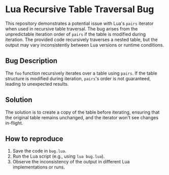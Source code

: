 # Lua Recursive Table Traversal Bug

This repository demonstrates a potential issue with Lua's `pairs` iterator when used in recursive table traversal.  The bug arises from the unpredictable iteration order of `pairs` if the table is modified during iteration.  The provided code recursively traverses a nested table, but the output may vary inconsistently between Lua versions or runtime conditions.

## Bug Description
The `foo` function recursively iterates over a table using `pairs`. If the table structure is modified during iteration, `pairs`'s order is not guaranteed, leading to unexpected results.

## Solution
The solution is to create a copy of the table before iterating, ensuring that the original table remains unchanged, and the iterator won't see changes in-flight.

## How to reproduce
1. Save the code in `bug.lua`.
2. Run the Lua script (e.g., using `lua bug.lua`).
3. Observe the inconsistency of the output in different Lua implementations or runs.
